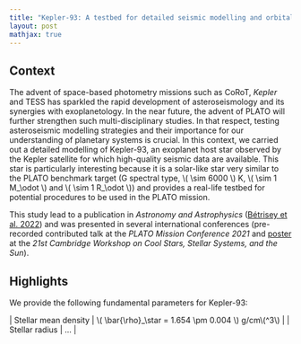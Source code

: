 ```yaml
---
title: "Kepler-93: A testbed for detailed seismic modelling and orbital evolution of super-Earths around solar-like stars"
layout: post
mathjax: true
---
```


## Context

The advent of space-based photometry missions such as CoRoT, *Kepler* and TESS has sparkled the rapid development of asteroseismology and its synergies with exoplanetology. In the near future, the advent of PLATO will further strengthen such multi-disciplinary studies. In that respect, testing asteroseismic modelling strategies and their importance for our understanding of planetary systems is crucial. In this context, we carried out a detailed modelling of Kepler-93, an exoplanet host star observed by the Kepler satellite for which high-quality seismic data are available. This star is particularly interesting because it is a solar-like star very similar to the PLATO benchmark target (G spectral type, \\( \sim 6000 \\) K, \\( \sim 1 M_\odot \\) and \\( \sim 1 R_\odot \\)) and provides a real-life testbed for potential procedures to be used in the PLATO mission.

This study lead to a publication in *Astronomy and Astrophysics* ([Bétrisey et al. 2022](https://ui.adsabs.harvard.edu/abs/2022A%26A...659A..56B/abstract)) and was presented in several international conferences (pre-recorded contributed talk at the *PLATO Mission Conference 2021* and [poster](https://zenodo.org/record/7347403#.ZHcTWOxBz6A) at the *21st Cambridge Workshop on Cool Stars, Stellar Systems, and the Sun*).

## Highlights

We provide the following fundamental parameters for Kepler-93: 

| Stellar mean density | \\( \bar{\rho}_\star = 1.654 \pm 0.004 \\) g/cm\\(^3\\) |
| Stellar radius       | ...                                                     |

